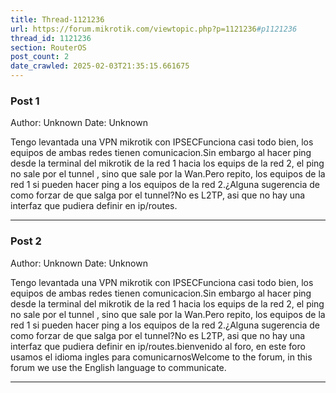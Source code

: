 ```yaml
---
title: Thread-1121236
url: https://forum.mikrotik.com/viewtopic.php?p=1121236#p1121236
thread_id: 1121236
section: RouterOS
post_count: 2
date_crawled: 2025-02-03T21:35:15.661675
---
```


### Post 1
Author: Unknown
Date: Unknown

Tengo levantada una VPN mikrotik con IPSECFunciona casi todo bien, los equipos de ambas redes tienen comunicacion.Sin embargo al hacer ping desde la terminal del mikrotik de la red 1 hacia los equips de la red 2, el ping no sale por el tunnel , sino que sale por la Wan.Pero repito, los equipos de la red 1 si pueden hacer ping a los equipos de la red 2.¿Alguna sugerencia de como forzar de que salga por el tunnel?No es L2TP, asi que no hay una interfaz que pudiera definir en ip/routes.

---
### Post 2
Author: Unknown
Date: Unknown

Tengo levantada una VPN mikrotik con IPSECFunciona casi todo bien, los equipos de ambas redes tienen comunicacion.Sin embargo al hacer ping desde la terminal del mikrotik de la red 1 hacia los equips de la red 2, el ping no sale por el tunnel , sino que sale por la Wan.Pero repito, los equipos de la red 1 si pueden hacer ping a los equipos de la red 2.¿Alguna sugerencia de como forzar de que salga por el tunnel?No es L2TP, asi que no hay una interfaz que pudiera definir en ip/routes.bienvenido al foro, en este foro usamos el idioma ingles para comunicarnosWelcome to the forum, in this forum we use the English language to communicate.

---
